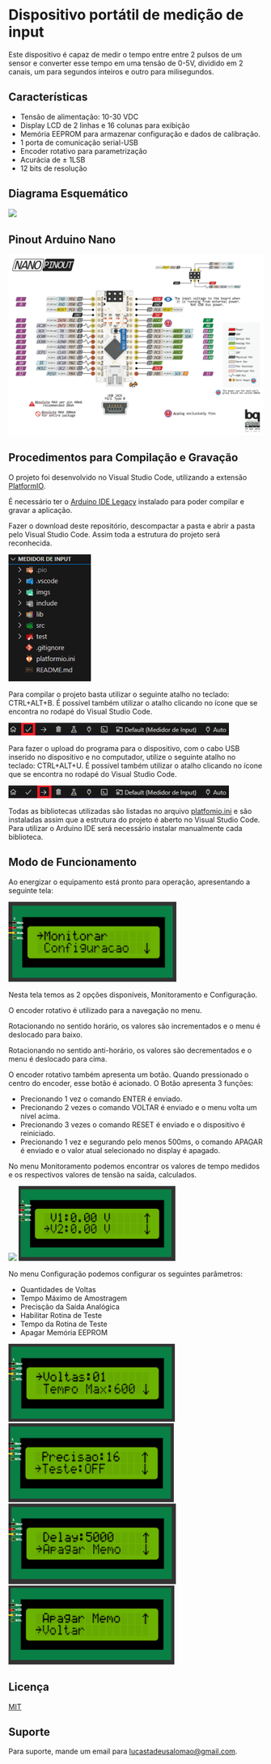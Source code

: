 # Dispositivo portátil de medição de input

Este dispositivo é capaz de medir o tempo entre entre 2 pulsos de um sensor e converter esse tempo em uma tensão de 0-5V, dividido em 2 canais, um para segundos inteiros e outro para milisegundos.

## Características

- Tensão de alimentação: 10-30 VDC
- Display LCD de 2 linhas e 16 colunas para exibição
- Memória EEPROM para armazenar configuração e dados de calibração.
- 1 porta de comunicação serial-USB
- Encoder rotativo para parametrização
- Acurácia de ± 1LSB
- 12 bits de resolução

## Diagrama Esquemático

<img src="/imgs/diagrama_bb.png">

## Pinout Arduino Nano

<img src="/imgs/Mapa-de-Pinos-pinout-Arduino-NANO-Original.png">

## Procedimentos para Compilação e Gravação

O projeto foi desenvolvido no Visual Studio Code, utilizando a extensão [PlatformIO](https://platformio.org/).

É necessário ter o [Arduino IDE Legacy](https://www.arduino.cc/en/software) instalado para poder compilar e gravar a aplicação.

Fazer o download deste repositório, descompactar a pasta e abrir a pasta pelo Visual Studio Code. Assim toda a estrutura do projeto será reconhecida.

<img src="/imgs/estrutura.png">

Para compilar o projeto basta utilizar o seguinte atalho no teclado: CTRL+ALT+B. É possível também utilizar o atalho clicando no ícone que se encontra no rodapé do Visual Studio Code.

<img src="/imgs/compilar.png">

Para fazer o upload do programa para o dispositivo, com o cabo USB inserido no dispositivo e no computador, utilize o seguinte atalho no teclado: CTRL+ALT+U. É possível também utilizar o atalho clicando no ícone que se encontra no rodapé do Visual Studio Code.

<img src="/imgs/upload.png">

Todas as bibliotecas utilizadas são listadas no arquivo [platfomio.ini](/platformio.ini) e são instaladas assim que a estrutura do projeto é aberto no Visual Studio Code. Para utilizar o Arduino IDE será necessário instalar manualmente cada biblioteca.

## Modo de Funcionamento

Ao energizar o equipamento está pronto para operação, apresentando a seguinte tela:

<img src="/imgs/tela1.png">

Nesta tela temos as 2 opções disponíveis, Monitoramento e Configuração.

O encoder rotativo é utilizado para a navegação no menu.

Rotacionando no sentido horário, os valores são incrementados e o menu é deslocado para baixo.

Rotacionando no sentido anti-horário, os valores são decrementados e o menu é deslocado para cima.

O encoder rotativo também apresenta um botão. Quando pressionado o centro do encoder, esse botão é acionado. O Botão apresenta 3 funções:

- Precionando 1 vez o comando ENTER é enviado.
- Precionando 2 vezes o comando VOLTAR é enviado e o menu volta um nível acima.
- Precionando 3 vezes o comando RESET é enviado e o dispositivo é reiniciado.
- Precionando 1 vez e segurando pelo menos 500ms, o comando APAGAR é enviado e o valor atual selecionado no display é apagado.

No menu Monitoramento podemos encontrar os valores de tempo medidos e os respectivos valores de tensão na saída, calculados.

<img src="/imgs/telamonitor1.PNG.png">

<img src="/imgs/telamonitor2.PNG">

No menu Configuração podemos configurar os seguintes parâmetros:

- Quantidades de Voltas
- Tempo Máximo de Amostragem
- Precisção da Saída Analógica
- Habilitar Rotina de Teste
- Tempo da Rotina de Teste
- Apagar Memória EEPROM

<img src="/imgs/telaconfig1.PNG">

<img src="/imgs/telaconfig2.PNG">

<img src="/imgs/telaconfig3.PNG">

<img src="/imgs/telaconfig4.PNG">

## Licença

[MIT](https://choosealicense.com/licenses/mit/)

## Suporte

Para suporte, mande um email para lucastadeusalomao@gmail.com.